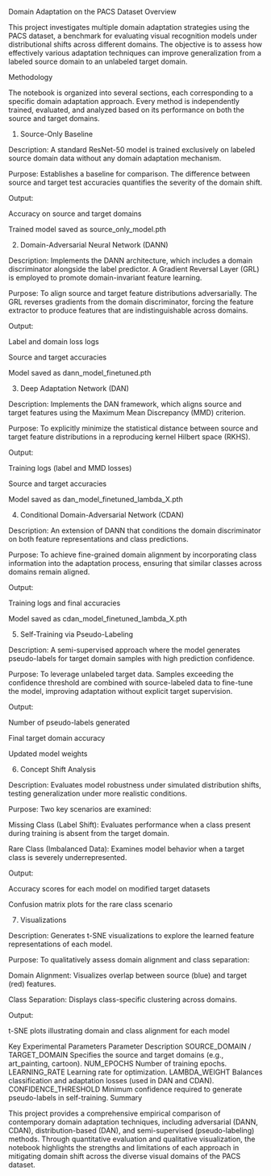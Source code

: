 Domain Adaptation on the PACS Dataset
Overview

This project investigates multiple domain adaptation strategies using the PACS dataset, a benchmark for evaluating visual recognition models under distributional shifts across different domains.
The objective is to assess how effectively various adaptation techniques can improve generalization from a labeled source domain to an unlabeled target domain.

Methodology

The notebook is organized into several sections, each corresponding to a specific domain adaptation approach. Every method is independently trained, evaluated, and analyzed based on its performance on both the source and target domains.

1. Source-Only Baseline

Description:
A standard ResNet-50 model is trained exclusively on labeled source domain data without any domain adaptation mechanism.

Purpose:
Establishes a baseline for comparison. The difference between source and target test accuracies quantifies the severity of the domain shift.

Output:

Accuracy on source and target domains

Trained model saved as source_only_model.pth

2. Domain-Adversarial Neural Network (DANN)

Description:
Implements the DANN architecture, which includes a domain discriminator alongside the label predictor.
A Gradient Reversal Layer (GRL) is employed to promote domain-invariant feature learning.

Purpose:
To align source and target feature distributions adversarially.
The GRL reverses gradients from the domain discriminator, forcing the feature extractor to produce features that are indistinguishable across domains.

Output:

Label and domain loss logs

Source and target accuracies

Model saved as dann_model_finetuned.pth

3. Deep Adaptation Network (DAN)

Description:
Implements the DAN framework, which aligns source and target features using the Maximum Mean Discrepancy (MMD) criterion.

Purpose:
To explicitly minimize the statistical distance between source and target feature distributions in a reproducing kernel Hilbert space (RKHS).

Output:

Training logs (label and MMD losses)

Source and target accuracies

Model saved as dan_model_finetuned_lambda_X.pth

4. Conditional Domain-Adversarial Network (CDAN)

Description:
An extension of DANN that conditions the domain discriminator on both feature representations and class predictions.

Purpose:
To achieve fine-grained domain alignment by incorporating class information into the adaptation process, ensuring that similar classes across domains remain aligned.

Output:

Training logs and final accuracies

Model saved as cdan_model_finetuned_lambda_X.pth

5. Self-Training via Pseudo-Labeling

Description:
A semi-supervised approach where the model generates pseudo-labels for target domain samples with high prediction confidence.

Purpose:
To leverage unlabeled target data.
Samples exceeding the confidence threshold are combined with source-labeled data to fine-tune the model, improving adaptation without explicit target supervision.

Output:

Number of pseudo-labels generated

Final target domain accuracy

Updated model weights

6. Concept Shift Analysis

Description:
Evaluates model robustness under simulated distribution shifts, testing generalization under more realistic conditions.

Purpose:
Two key scenarios are examined:

Missing Class (Label Shift): Evaluates performance when a class present during training is absent from the target domain.

Rare Class (Imbalanced Data): Examines model behavior when a target class is severely underrepresented.

Output:

Accuracy scores for each model on modified target datasets

Confusion matrix plots for the rare class scenario

7. Visualizations

Description:
Generates t-SNE visualizations to explore the learned feature representations of each model.

Purpose:
To qualitatively assess domain alignment and class separation:

Domain Alignment: Visualizes overlap between source (blue) and target (red) features.

Class Separation: Displays class-specific clustering across domains.

Output:

t-SNE plots illustrating domain and class alignment for each model

Key Experimental Parameters
Parameter	Description
SOURCE_DOMAIN / TARGET_DOMAIN	Specifies the source and target domains (e.g., art_painting, cartoon).
NUM_EPOCHS	Number of training epochs.
LEARNING_RATE	Learning rate for optimization.
LAMBDA_WEIGHT	Balances classification and adaptation losses (used in DAN and CDAN).
CONFIDENCE_THRESHOLD	Minimum confidence required to generate pseudo-labels in self-training.
Summary

This project provides a comprehensive empirical comparison of contemporary domain adaptation techniques, including adversarial (DANN, CDAN), distribution-based (DAN), and semi-supervised (pseudo-labeling) methods.
Through quantitative evaluation and qualitative visualization, the notebook highlights the strengths and limitations of each approach in mitigating domain shift across the diverse visual domains of the PACS dataset.
